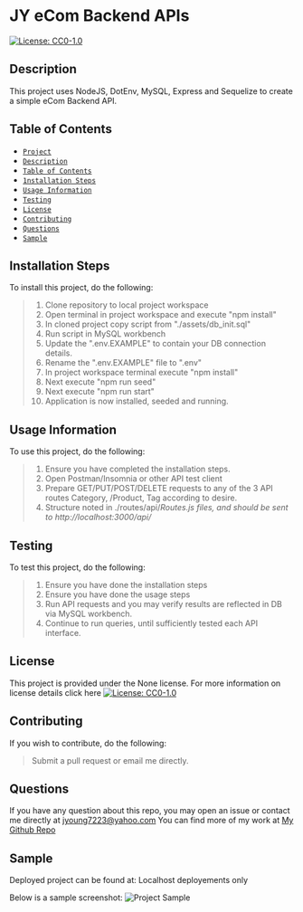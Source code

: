
# JY eCom Backend APIs
[![License: CC0-1.0](https://licensebuttons.net/l/zero/1.0/80x15.png)](http://creativecommons.org/publicdomain/zero/1.0/)
## Description
This project uses NodeJS, DotEnv, MySQL, Express and Sequelize to create a simple eCom Backend API.
## Table of Contents
* [`Project`](#)
* [`Description`](#Description)
* [`Table of Contents`](#Table-of-Contents)
* [`1nstallation Steps`](#Installation-Steps)
* [`Usage Information`](#Usage-Information)
* [`Testing`](#Testing)
* [`License`](#License)
* [`Contributing`](#Contributing)
* [`Questions`](#Questions)
* [`Sample`](#Sample)
## Installation Steps
To install this project, do the following:
> 1. Clone repository to local project workspace
> 2. Open terminal in project workspace and execute "npm install"
> 3. In cloned project copy script from "./assets/db_init.sql"
> 4. Run script in MySQL workbench
> 5. Update the ".env.EXAMPLE" to contain your DB connection details.
> 6. Rename the ".env.EXAMPLE" file to ".env"
> 7. In project workspace terminal execute "npm install"
> 8. Next execute "npm run seed"
> 9. Next execute "npm run start"
> 10. Application is now installed, seeded and running.

## Usage Information
To use this project, do the following:
> 1. Ensure you have completed the installation steps.
> 2. Open Postman/Insomnia or other API test client
> 3. Prepare GET/PUT/POST/DELETE requests to any of the 3 API routes Category, /Product, Tag according to desire.
> 4. Structure noted in ./routes/api/*Routes.js files, and should be sent to http://localhost:3000/api/*

## Testing
To test this project, do the following:
> 1. Ensure you have done the installation steps
> 2. Ensure you have done the usage steps
> 3. Run API requests and you may verify results are reflected in DB via MySQL workbench.
> 4. Continue to run queries, until sufficiently tested each API interface.

## License
This project is provided under the None license. For more information on license details click here [![License: CC0-1.0](https://licensebuttons.net/l/zero/1.0/80x15.png)](http://creativecommons.org/publicdomain/zero/1.0/)
## Contributing
If you wish to contribute, do the following:
> Submit a pull request or email me directly.
## Questions
If you have any question about this repo, you may open an issue or contact me directly at jyoung7223@yahoo.com
You can find more of my work at [My Github Repo](https://github.com/JYoung7223 "My GitHub Repo")
## Sample
Deployed project can be found at: Localhost deployements only

Below is a sample screenshot:
![Project Sample](https://youtu.be/3apuftR0kQE "Project Sample")
